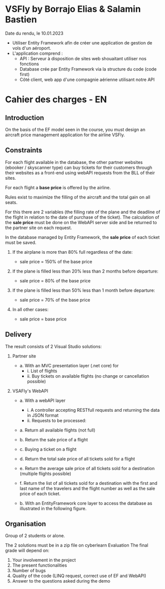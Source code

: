 # VSFly by Borrajo Elias & Salamin Bastien
Date du rendu, le 10.01.2023

* Utiliser Entity Framework afin de créer une application de gestion de vols d'un aéroport.
* L'application comprend : 
    - API : Serveur à disposition de sites web shouaitant utiliser nos fonctions
    - Database crée par Entity Framework via la structure du code (code first)
    - Côté client, web app d'une compagnie aérienne utilisant notre API


# Cahier des charges - EN
## Introduction
On the basis of the EF model seen in the course, you must design an aircraft price management application for the airline VSFly.

## Constraints
For each flight available in the database, the other partner websites (ebooker / skyscanner type) can buy tickets for their customers through their websites as a front-end using webAPI requests from the BLL of their sites.


For each flight a **base price** is offered by the airline. 

Rules exist to maximize the filling of the aircraft and the total gain on all seats. 

For this there are 2 variables (the filling rate of the plane and the deadline of the flight in relation to the date of purchase of the ticket). The calculation of the **sale price** must be done on the WebAPI server side and be returned to the partner site on each request. 

In the database managed by Entity Framework, the **sale price** of each ticket must be saved.

1.	If the airplane is more than 80% full regardless of the date:
    * sale price = 150% of the base price
    
2.	If the plane is filled less than 20% less than 2 months before departure:
    * sale price = 80% of the base price
    
3.	If the plane is filled less than 50% less than 1 month before departure:
    * sale price = 70% of the base price
    
4.	In all other cases:
    * sale price = base price


## Delivery
The result consists of 2 Visual Studio solutions:
1)	Partner site
    * a.	With an MVC presentation layer (.net core) for
        * i.	List of flights
        * ii.	Buy tickets on available flights (no change or cancellation possible)

2)	VSAFly's WebAPI
    * a.	With a webAPI layer
        * i.	A controller accepting RESTfull requests and returning the data in JSON format
        * ii.	Requests to be processed:
      
    * a.    Return all available flights (not full)
    * b.	Return the sale price of a flight
    * c.	Buying a ticket on a flight
    * d.	Return the total sale price of all tickets sold for a flight
    * e.	Return the average sale price of all tickets sold for a destination (multiple flights possible)
    * f.	Return the list of all tickets sold for a destination with the first and last name of the travelers and the flight number as well as the sale price of each ticket.
    * b.	With an EntityFramework core layer to access the database as illustrated in the following figure.


## Organisation
Group of 2 students or alone.

The 2 solutions must be in a zip file on cyberlearn
Evaluation
The final grade will depend on:
1.	Your involvement in the project
2.	The present functionalities
3.	Number of bugs
4.	Quality of the code (LINQ request, correct use of EF and WebAPI)
5.	Answer to the questions asked during the demo
